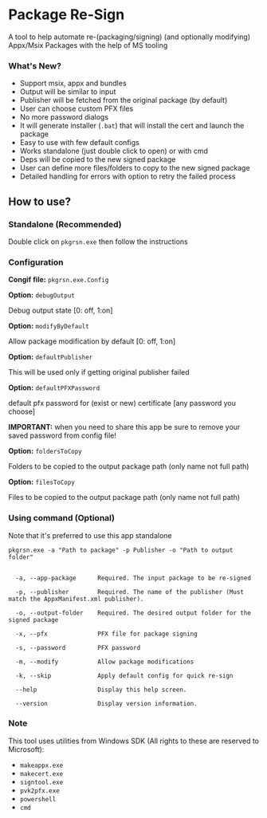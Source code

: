 # Package Re-Sign

A tool to help automate re-(packaging/signing) (and optionally modifying) Appx/Msix Packages with the help of MS tooling

### What's New?

- Support msix, appx and bundles
- Output will be similar to input
- Publisher will be fetched from the original package (by default)
- User can choose custom PFX files
- No more password dialogs
- It will generate installer (`.bat`) that will install the cert and launch the package
- Easy to use with few default configs
- Works standalone (just double click to open) or with cmd
- Deps will be copied to the new signed package
- User can define more files/folders to copy to the new signed package
- Detailed handling for errors with option to retry the failed process


## How to use?

### Standalone (Recommended)

Double click on `pkgrsn.exe` then follow the instructions


### Configuration

**Congif file:** `pkgrsn.exe.Config`


**Option:** `debugOutput`

Debug output state [0: off, 1:on]


**Option:** `modifyByDefault`

Allow package modification by default [0: off, 1:on]


**Option:** `defaultPublisher`

This will be used only if getting original publisher failed


**Option:** `defaultPFXPassword`

default pfx password for (exist or new) certificate [any password you choose]

**IMPORTANT:** when you need to share this app be sure to remove your saved password from config file!

    
**Option:** `foldersToCopy`

Folders to be copied to the output package path (only name not full path)
   

**Option:** `filesToCopy`

Files to be copied to the output package path (only name not full path)




### Using command (Optional)

Note that it's preferred to use this app standalone

```
pkgrsn.exe -a "Path to package" -p Publisher -o "Path to output folder"


  -a, --app-package      Required. The input package to be re-signed

  -p, --publisher        Required. The name of the publisher (Must match the AppxManifest.xml publisher).

  -o, --output-folder    Required. The desired output folder for the signed package
  
  -x, --pfx              PFX file for package signing
  
  -s, --password         PFX password

  -m, --modify           Allow package modifications
						 
  -k, --skip             Apply default config for quick re-sign
						 
  --help                 Display this help screen.

  --version              Display version information.
```


### Note

This tool uses utilities from Windows SDK (All rights to these are reserved to Microsoft):

- `makeappx.exe`
- `makecert.exe`
- `signtool.exe`
- `pvk2pfx.exe`
- `powershell`
- `cmd`